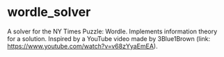 # wordle_solver
A solver for the NY Times Puzzle: Wordle. Implements information theory for a solution. Inspired by a YouTube video made by 3Blue1Brown (link: https://www.youtube.com/watch?v=v68zYyaEmEA). 
